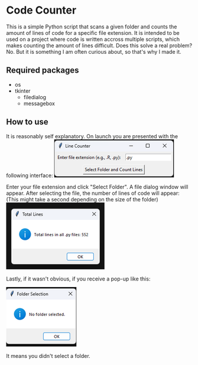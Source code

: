 # Code Counter
This is a simple Python script that scans a given folder and counts the amount of lines of code for a specific file extension. It is intended to be used on a project where code is written accross multiple scripts, which makes counting the amount of lines difficult. Does this solve a real problem? No. But it is something I am often curious about, so that's why I made it.

## Required packages
- os
- tkinter
  + filedialog
  + messagebox

## How to use
It is reasonably self explanatory. On launch you are presented with the following interface:
![Launch Screen](images/launch.png)

Enter your file extension and click "Select Folder". A file dialog window will appear. After selecting the file, the number of lines of code will appear: (This might take a second depending on the size of the folder)
![Line Amount](images/lines.png)

Lastly, if it wasn't obvious, if you receive a pop-up like this:

![No Folder](images/nofolder.png)

It means you didn't select a folder.
